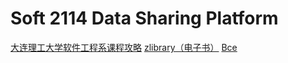 # Soft 2114 Data Sharing Platform
[大连理工大学软件工程系课程攻略](https://github.com/NAOSI-DLUT/DLUT_SE_Courses)
[zlibrary（电子书）](https://www.zhelper.net/)
[Bce](https://www.twirpx.com/)
